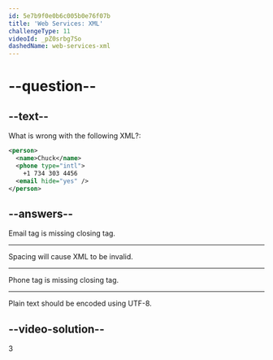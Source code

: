 ```yaml
---
id: 5e7b9f0e0b6c005b0e76f07b
title: 'Web Services: XML'
challengeType: 11
videoId: _pZ0srbg7So
dashedName: web-services-xml
---
```


# --question--

## --text--

What is wrong with the following XML?:

```xml
<person>
  <name>Chuck</name>
  <phone type="intl">
    +1 734 303 4456
  <email hide="yes" />
</person>
```

## --answers--

Email tag is missing closing tag.

---

Spacing will cause XML to be invalid.

---

Phone tag is missing closing tag.

---

Plain text should be encoded using UTF-8.

## --video-solution--

3
